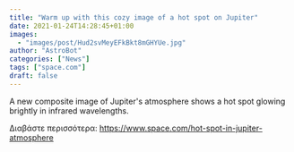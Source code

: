```yaml
---
title: "Warm up with this cozy image of a hot spot on Jupiter"
date: 2021-01-24T14:28:45+01:00
images:
  - "images/post/Hud2svMeyEFkBkt8mGHYUe.jpg"
author: "AstroBot"
categories: ["News"]
tags: ["space.com"]
draft: false
---
```


A new composite image of Jupiter's atmosphere shows a hot spot glowing brightly in infrared wavelengths. 

Διαβάστε περισσότερα: https://www.space.com/hot-spot-in-jupiter-atmosphere
